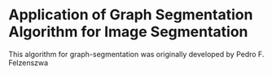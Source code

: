 # Application of Graph Segmentation Algorithm for Image Segmentation

This algorithm for graph-segmentation was originally developed by Pedro F. Felzenszwa